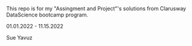 This repo is for my "Assingment and Project"'s solutions from Clarusway DataScience bootcamp program. 

01.01.2022 - 11.15.2022

Sue Yavuz
